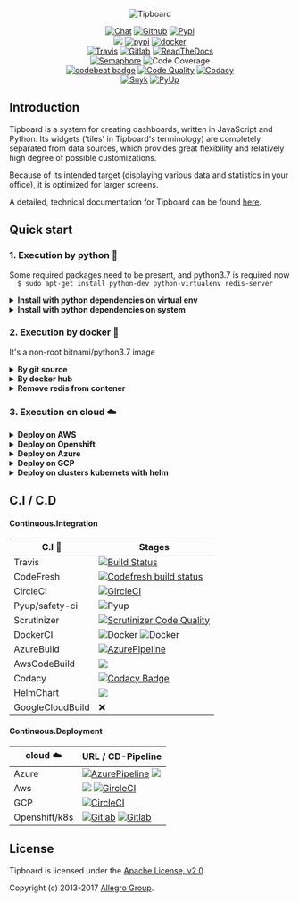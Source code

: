   <p align="center">
  <img alt="Tipboard" src="https://i.ibb.co/Fx6FykP/image-5.png"/>
  <p align="center">
    <a href="https://gitter.im/tipboard-dev/community">
     <img alt="Chat" src="https://img.shields.io/gitter/room/DAVFoundation/DAV-Contributors.svg?style=flat-square"></a>
    <a href="https://github.com/the-maux/tipboard">
     <img alt="Github" src="https://img.shields.io/github/v/release/the-maux/tipboard"></a>
    <a href="https://pypi.org/project/tipboard2.0/">
     <img alt="Pypi" src="https://badge.fury.io/py/tipboard2.0.svg"></a>
</br>
    <a href="https://allegro.tech/tipboard/">
     <img src="http://hits.dwyl.io/themaux/tipboard.svg"></a>
    <a href="">
     <img alt="pypi" src="https://img.shields.io/pypi/dm/tipboard.svg"></a>
    <a href="">
     <img alt="docker" src="https://img.shields.io/docker/pulls/themaux/tipboard"></a>
    <a href="">
</br>
    <a href="https://travis-ci.com/the-maux/tipboard">
      <img alt="Travis" src="https://travis-ci.com/the-maux/tipboard.svg?branch=develop"></a>
    <a href="https://gitlab.com/the-maux/tipboard/pipelines">
     <img src="https://gitlab.com/the-maux/tipboard/badges/master/pipeline.svg" alt="Gitlab"></a>
    <a href="https://tipboard.readthedocs.io/">
     <img alt="ReadTheDocs" src="https://readthedocs.org/projects/tipboard/badge/?version=latest"></a>  
</br>
    <a href="https://semaphoreci.com/the-maux/tipboard">
     <img alt="Semaphore" src="https://semaphoreci.com/api/v1/the-maux/tipboard/branches/wip/badge.svg"></a>
    <img alt="Code Coverage" src="https://api.codeclimate.com/v1/badges/d8974fc0be8e2b0d4c88/test_coverage"></a>
     <a href="https://www.codacy.com/manual/the-maux/tipboard?utm_source=github.com&amp;utm_medium=referral&amp;utm_content=the-maux/tipboard&amp;utm_campaign=Badge_Grade">
</br>
<a href="https://codebeat.co/projects/github-com-the-maux-tipboard-develop"><img alt="codebeat badge" src="https://codebeat.co/badges/9505d595-5b06-46bb-b7c6-1623090fc2f5" /></a>
    <a href="">
     <img alt="Code Quality" src="https://api.codeclimate.com/v1/badges/d8974fc0be8e2b0d4c88/maintainability"></a>
    <a href="https://codeclimate.com/github/the-maux/tipboard/maintainability">
     <img alt="Codacy" src="https://api.codacy.com/project/badge/Grade/b28af36f50584bd29612b66bc42ce0c3"></a>
</br>
    <a href="https://snyk.io/test/github/the-maux/tipboard?targetFile=requirements.txt">
     <img alt="Snyk" src="https://snyk.io/test/github/the-maux/tipboard/badge.svg?targetFile=requirements.txt"></a>
     <a href="https://pyup.io/account/repos/github/the-maux/tipboard/">
    <img alt="PyUp" src="https://pyup.io/repos/github/the-maux/tipboard/shield.svg"></a>

</br>
</p>
</p>

Introduction
------------

Tipboard is a system for creating dashboards, written in JavaScript and Python.
Its widgets ('tiles' in Tipboard's terminology) are completely
separated from data sources, which provides great flexibility and
relatively high degree of possible customizations.

Because of its intended target (displaying various data and statistics
in your office), it is optimized for larger screens.

A detailed, technical documentation for Tipboard can be found
[here](http://tipboard.readthedocs.org/en/latest/).

Quick start
-----------

### 1. Execution by python :snake:

Some required packages need to be present, and python3.7 is required now  
`  $ sudo apt-get install python-dev python-virtualenv redis-server`

<details>
    <summary><b>Install with python dependencies on virtual env</b></summary>
  
```shell
$ virtualenv tb-env                       # create virtual env
$ source tb-env/bin/activate              # activate virtual env
$ (tb-env)$ install -r requirements.txt   # install python lib
$ (tb-env)$ tipboard create_project my_test_dashboard
$ (tb-env)$ python manage.py runserver    # start webserver
```
</details>

<details>
    <summary><b>Install with python dependencies on system</b></summary>
  
```shell
$ pip install -r requirements.txt
$ python manage.py runserver
```
</details>

### 2. Execution by docker :whale:

It's a non-root bitnami/python3.7 image

<details>
    <summary><b>By git source</b></summary>
  
```shell
$ docker build -t tipboard:local .
$ docker run -p 8080:8080 tipboard:local
```
</details>
<details>
    <summary><b>By docker hub</b></summary>
  
```shell
$ docker pull themaux/tipboard
$ docker run -p 8080:8080 themaux/tipboard
```
</details>

<details>
    <summary><b>Remove redis from contener</b></summary>
  
     1 - In Dockerfile, comment line 3 `RUN apt-get update && apt-get install redis-server -y`
     2 - In entrypoint.sh, comment line 2 `nohup redis-server &`
     3 - Change the value *REDIS_HOST* & *REDIS_PASSWORD* in the tipboard/Config/properties.json
</details>

### 3. Execution on cloud :cloud: 

<details>
    <summary><b>Deploy on AWS</b></summary>
  
```shell
# From sources git source
$ eb init -p docker tipboard-aws
$ eb create --single
$ eb status
$ eb open
```
</details>

<details>
    <summary><b>Deploy on Openshift</b></summary>
  
```shell
# From docker hub
$ oc new-app themaux/tipboard
# Update the config_layout.yaml  & properties.json
$ oc apply -f ./helm/tipboard-charts-deploy/manifests/tipboard-ops/charts/config/templates/tipboard-configmap.yaml
```
</details>

<details>
    <summary><b>Deploy on Azure</b></summary>
  
```shell
```
</details>

<details>
    <summary><b>Deploy on GCP</b></summary>

```shell
# Go to GCP cloud shell
$ git clone https://github.com/the-maux/tipboard.git
$ gcloud app deploy
# Connect throw your instance with SSH (or scp the right files :D)
# Update the config_layout.yaml & properties.json
```
</details>

<details>
    <summary><b>Deploy on clusters kubernets with helm</b></summary>
  
```shell
# Build helm package
$ helm package ./helm/tipboard-charts-template/python3-tipboard --save=false -d ./helm/charts/tipboard-charts-deploy
# Build deployment helm template
$ mkdir manifests
$ helm template --values tipboard_helm.yaml --name tipboard  --output-dir ./manifests .
# Deploy manifest
$ oc apply -R -f ./manifests || helm install --name tipboard MY_PATH_ENVIRONMENT
```
</details>

C.I / C.D
---------

#### Continuous.Integration

| C.I :hammer:     |    Stages                               |
| -------------    | --------------------------------------- |
| Travis           |  [![Build Status][1]][2]                |
| CodeFresh        |  [![Codefresh build status][3]][4]      |
| CircleCI         |  [![GircleCI][19]][20]                  |
| Pyup/safety-ci   |  ![Pyup][9]                             |
| Scrutinizer      |  [![Scrutinizer Code Quality][5]][6]    |
| DockerCI         | ![Docker][7] ![Docker][8]               |
| AzureBuild       | [![AzurePipeline][31]][31]              |
| AwsCodeBuild     | ![][33]                                 |
| Codacy           | [![Codacy Badge][10]][11]               |
| HelmChart        | ![][24]                                 |
| GoogleCloudBuild |  :x:                                    |

#### Continuous.Deployment
| cloud :cloud: |                     URL / CD-Pipeline      |
| ------------- | ------------------------------------------ |
| Azure         | [![AzurePipeline][31]][31] [![][22]][31]   |
| Aws           | ![][33] [![GircleCI][19]][20]              |
| GCP           | [![CircleCI][23]][24]                      |
| Openshift/k8s | [![Gitlab][27]][28] [![Gitlab][27]][28]    |

License
-------

Tipboard is licensed under the [Apache License, v2.0](http://tipboard.readthedocs.org/en/latest/license.html).

Copyright (c) 2013-2017 [Allegro Group](http://allegrogroup.com).

[1]: https://travis-ci.com/the-maux/tipboard.svg?branch=develop
[2]: https://travis-ci.com/the-maux/tipboard
[3]: https://g.codefresh.io/api/badges/pipeline/themaux/tipboard%2FMyPipeline?key=eyJhbGciOiJIUzI1NiJ9.NWQ5NDkxYzg1YzI5YzVmOWQyODQ0MDc4.rDj-1Rn5DxSkv_oE8p87ijZhoTelE_WjvbbKWMCI3ZA&type=cf-1
[4]: https://g.codefresh.io/pipelines/MyPipeline/builds?filter=trigger:build~Build;pipeline:5d9492f4941e460201d39d0a~MyPipeline
[5]: https://scrutinizer-ci.com/g/the-maux/tipboard/badges/quality-score.png?b=develop
[6]: https://scrutinizer-ci.com/g/the-maux/tipboard/?branch=develop
[7]: https://img.shields.io/docker/cloud/build/themaux/tipboard
[8]: https://img.shields.io/microbadger/image-size/themaux/tipboard/latest
[9]: https://pyup.io/repos/github/the-maux/tipboard/shield.svg
[10]: https://api.codacy.com/project/badge/Grade/b28af36f50584bd29612b66bc42ce0c3
[11]: https://www.codacy.com/manual/the-maux/tipboard?utm_source=github.com&amp;utm_medium=referral&amp;utm_content=the-maux/tipboard&amp;utm_campaign=Badge_Grade
[18]: https://img.shields.io/badge/pipeline-todo-orange
[19]: https://circleci.com/gh/the-maux/tipboard/tree/master.svg?style=svg
[20]: https://circleci.com/gh/the-maux/tipboard/tree/master
[22]: https://img.shields.io/badge/pipeline-todo-orange
[23]: https://circleci.com/gh/the-maux/tipboard/tree/master.svg?style=svg
[24]: https://img.shields.io/badge/pipeline-todo-orange
[25]: https://img.shields.io/badge/pipeline-todo-orange
[26]: https://img.shields.io/badge/pipeline-todo-orange
[27]: https://img.shields.io/badge/pipeline-todo-orange
[28]: https://img.shields.io/badge/pipeline-todo-orange
[31]: https://dev.azure.com/maximerenaud/tipboard/_apis/build/status/tipboard?branchName=master
[33]: https://codebuild.eu-west-3.amazonaws.com/badges?uuid=eyJlbmNyeXB0ZWREYXRhIjoiOXBBZTVtMk5nMmJFcG9vVFlGUVh3cHNoWUFoWXlCVjNjNkd1RE9ZWGtpVlBpazBLaHFKaFpsdXRuamdTc1d4ckNuTSttZnNoNzkwZHNyRUZrbndaaGdvPSIsIml2UGFyYW1ldGVyU3BlYyI6IjNHTnRyekcvWER0Wk1uRW4iLCJtYXRlcmlhbFNldFNlcmlhbCI6MX0%3D&branch=master

